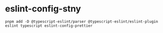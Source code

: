 # eslint-config-stny

```
pnpm add -D @typescript-eslint/parser @typescript-eslint/eslint-plugin eslint typescript eslint-config-prettier
```
